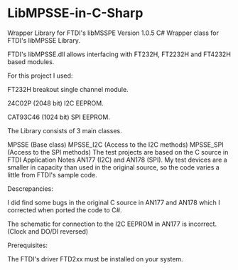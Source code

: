 # LibMPSSE-in-C-Sharp
Wrapper Library for FTDI's  libMSSPE Version 1.0.5
C# Wrapper class for FTDI's libMPSSE Library.

FTDI's libMPSSE.dll allows interfacing with FT232H, FT2232H and FT4232H based modules.

For this project I used:

FT232H breakout single channel module.

24C02P (2048 bit) I2C EEPROM.

CAT93C46 (1024 bit) SPI EEPROM.

The Library consists of 3 main classes.

MPSSE (Base class)
MPSSE_I2C (Access to the I2C methods)
MPSSE_SPI (Access to the SPI methods)
The test projects are based on the C source in FTDI Application Notes AN177 (I2C) and AN178 (SPI). My test devices are a smaller in capacity than used in the original source, so the code varies a little from FTDI's sample code.

Descrepancies:

I did find some bugs in the original C source in AN177 and AN178 which I corrected when ported the code to C#.

The schematic for connection to the I2C EEPROM in AN177 is incorrect. (Clock and DO/DI reversed)

Prerequisites:

The FTDI's driver FTD2xx must be installed on your system.
